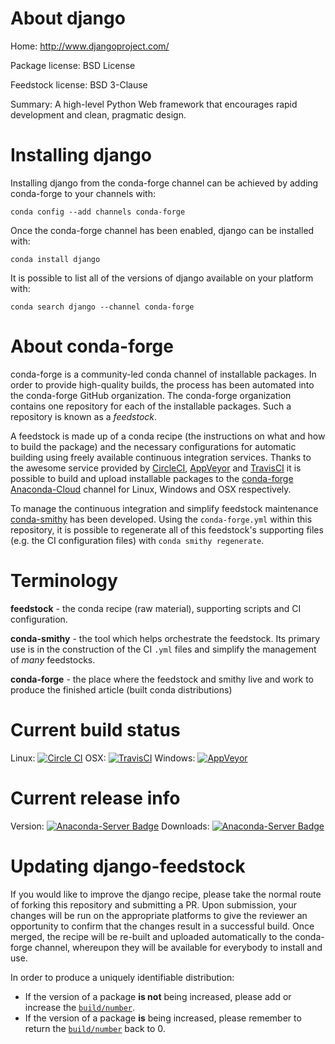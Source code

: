 About django
============

Home: http://www.djangoproject.com/

Package license: BSD License

Feedstock license: BSD 3-Clause

Summary: A high-level Python Web framework that encourages rapid development and clean, pragmatic design.



Installing django
=================

Installing django from the conda-forge channel can be achieved by adding conda-forge to your channels with:

```
conda config --add channels conda-forge
```

Once the conda-forge channel has been enabled, django can be installed with:

```
conda install django
```

It is possible to list all of the versions of django available on your platform with:

```
conda search django --channel conda-forge
```


About conda-forge
=================

conda-forge is a community-led conda channel of installable packages.
In order to provide high-quality builds, the process has been automated into the
conda-forge GitHub organization. The conda-forge organization contains one repository 
for each of the installable packages. Such a repository is known as a *feedstock*.

A feedstock is made up of a conda recipe (the instructions on what and how to build
the package) and the necessary configurations for automatic building using freely
available continuous integration services. Thanks to the awesome service provided by
[CircleCI](https://circleci.com/), [AppVeyor](http://www.appveyor.com/)
and [TravisCI](https://travis-ci.org/) it is possible to build and upload installable
packages to the [conda-forge](https://anaconda.org/conda-forge)
[Anaconda-Cloud](http://docs.anaconda.org/) channel for Linux, Windows and OSX respectively.

To manage the continuous integration and simplify feedstock maintenance
[conda-smithy](http://github.com/conda-forge/conda-smithy) has been developed.
Using the ``conda-forge.yml`` within this repository, it is possible to regenerate all of
this feedstock's supporting files (e.g. the CI configuration files) with ``conda smithy regenerate``.


Terminology
===========

**feedstock** - the conda recipe (raw material), supporting scripts and CI configuration.

**conda-smithy** - the tool which helps orchestrate the feedstock.
                   Its primary use is in the construction of the CI ``.yml`` files
                   and simplify the management of *many* feedstocks.

**conda-forge** - the place where the feedstock and smithy live and work to
                  produce the finished article (built conda distributions)

Current build status
====================
Linux: [![Circle CI](https://circleci.com/gh/conda-forge/django-feedstock.svg?style=svg)](https://circleci.com/gh/conda-forge/django-feedstock)
OSX: [![TravisCI](https://travis-ci.org/conda-forge/django-feedstock.svg?branch=master)](https://travis-ci.org/conda-forge/django-feedstock) 
Windows: [![AppVeyor](https://ci.appveyor.com/api/projects/status/github/conda-forge/django-feedstock?svg=True)](https://ci.appveyor.com/project/conda-forge/django-feedstock/branch/master)

Current release info
====================
Version: [![Anaconda-Server Badge](https://anaconda.org/conda-forge/django/badges/version.svg)](https://anaconda.org/conda-forge/django)
Downloads: [![Anaconda-Server Badge](https://anaconda.org/conda-forge/django/badges/downloads.svg)](https://anaconda.org/conda-forge/django)


Updating django-feedstock
=========================

If you would like to improve the django recipe, please take the normal
route of forking this repository and submitting a PR. Upon submission, your changes will
be run on the appropriate platforms to give the reviewer an opportunity to confirm that the
changes result in a successful build. Once merged, the recipe will be re-built and uploaded
automatically to the conda-forge channel, whereupon they will be available for everybody to
install and use.

In order to produce a uniquely identifiable distribution:
 * If the version of a package **is not** being increased, please add or increase
   the [``build/number``](http://conda.pydata.org/docs/building/meta-yaml.html#build-number-and-string). 
 * If the version of a package **is** being increased, please remember to return
   the [``build/number``](http://conda.pydata.org/docs/building/meta-yaml.html#build-number-and-string)
   back to 0.

